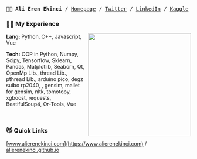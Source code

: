 <p ><pre align="left">
<strong style="font-size=22px">👨‍💻 Ali Eren Ekinci /</strong> <a href="https://www.alierenekinci.com">Homepage</a> / <a href="https://twitter.com/aliereneknci">Twitter</a> / <a href="https://www.linkedin.com/in/alierenekinci/">LinkedIn</a> / <a href="https://www.kaggle.com/alierenekinci">Kaggle</a>
</pre>
</p>


### 😶‍🌫️ My Experience

<img align="right" src="img/BearAndBull.gif" width="280">

<strong> Lang: </strong> Python, C++, Javascript, Vue

<strong>Tech:</strong> OOP in Python, Numpy, Scipy, Tensorflow, Sklearn, Pandas, Matplotlib, Seaborn, Qt, OpenMp Lib., thread Lib., pthread Lib., arduino pico, degz suibo rp2040, , gensim, mallet for gensim, nltk, tomotopy, xgboost, requests, BeatifulSoup4, Or-Tools, Vue

<br>

### 😼 Quick Links

[www.alierenekinci.com](https://www.alierenekinci.com) / [alierenekinci.github.io](https://alierenekinci.github.io)


